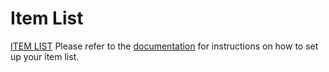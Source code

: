 # Item List

[ITEM LIST](https://corcor360.github.io/Full-Item_list/)
Please refer to the [documentation](https://sirrandoo.github.io/toolkit-utils/itemlist)
for instructions on how to set up your item list.

